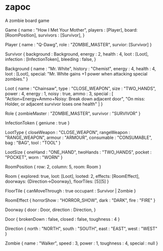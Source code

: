 zapoc
=========

A zombie board game

Game
{
	name : "How I Met Your Mother",
	players : [Player],
	board: [RoomPosition],
	survivors : [Survivor],
}

Player
{
	name : "Q-Dawg",
	role : "ZOMBIE_MASTER",
	survior: [Survivor]
}

Survivor
{
	background : Background,
	energy : 2,
	health : 4,
	loot : [Loot],
	infection : [InfectionToken],
	bleeding : false,
}

Background
{
	name : "Mr. White",
	history : "Chemist",
	energy : 4,
	health : 4,
	loot : [Loot],
	special: "Mr. White gains +1 power when attacking special zombies."
}

Loot
{
	name : "Chainsaw",
	type : "CLOSE_WEAPON",
	size : "TWO_HANDS",
	power : 4,
	energy : 1,
	noisy : true,
	ammo : 3,
	special : [
		"Action+Energy+Ammo+Noisy: Break down adjacent door",
		"On miss: Holder, or adjacent survivor loses one health" 
	]
}

Role
{
	zombieMaster : "ZOMBIE_MASTER",
	survivor : "SURVIVOR"
}

InfectionToken
{
	geniune : true
}

LootType
{
	closeWeapon : "CLOSE_WEAPON",
	rangeWeapon : "RANGE_WEAPON",
	armour : "ARMOUR",
	consumable : "CONSUMABLE",
	bag : "BAG",
	tool : "TOOL"
}

LootSize
{
	oneHand : "ONE_HAND",
	twoHands : "TWO_HANDS",
	pocket : "POCKET",
	worn : "WORN"
}

RoomPosition
{
	row: 2,
	column: 5,
	room: Room
}

Room
{
	explored: true,
	loot: [Loot],
	looted: 2,
	effects: [RoomEffect],
	doorways: {Direction->Doorway},
	floorTiles: [5][5]
}

FloorTile
{
	canMoveThrough : true
	occupant : Survivor | Zombie
}

RoomEffect
{
	horrorShow : "HORROR_SHOW",
	dark : "DARK",
	fire : "FIRE"
}

Doorway
{
	door : Door,
	direction : Direction,
}

Door
{
	brokenDown : false,
	closed : false,
	toughness : 4
}

Direction
{
	north : "NORTH",
	south : "SOUTH",
	east : "EAST",
	west : "WEST"
}

Zombie
{
	name : "Walker",
	speed : 3,
	power : 1,
	toughness : 4,
	special : null
}



